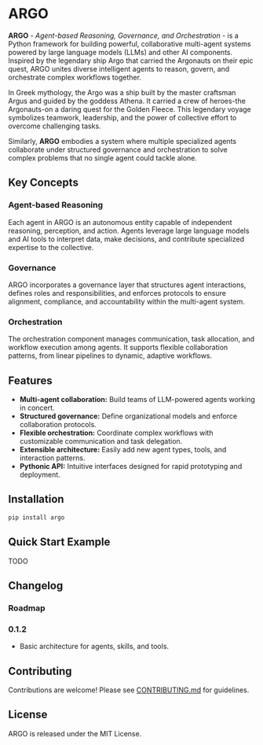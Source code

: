 # ARGO

**ARGO** - *Agent-based Reasoning, Governance, and Orchestration* - is a Python framework for building powerful, collaborative multi-agent systems powered by large language models (LLMs) and other AI components. Inspired by the legendary ship Argo that carried the Argonauts on their epic quest, ARGO unites diverse intelligent agents to reason, govern, and orchestrate complex workflows together.

In Greek mythology, the Argo was a ship built by the master craftsman Argus and guided by the goddess Athena. It carried a crew of heroes-the Argonauts-on a daring quest for the Golden Fleece. This legendary voyage symbolizes teamwork, leadership, and the power of collective effort to overcome challenging tasks.

Similarly, **ARGO** embodies a system where multiple specialized agents collaborate under structured governance and orchestration to solve complex problems that no single agent could tackle alone.

## Key Concepts

### Agent-based Reasoning
Each agent in ARGO is an autonomous entity capable of independent reasoning, perception, and action. Agents leverage large language models and AI tools to interpret data, make decisions, and contribute specialized expertise to the collective.

### Governance
ARGO incorporates a governance layer that structures agent interactions, defines roles and responsibilities, and enforces protocols to ensure alignment, compliance, and accountability within the multi-agent system.

### Orchestration
The orchestration component manages communication, task allocation, and workflow execution among agents. It supports flexible collaboration patterns, from linear pipelines to dynamic, adaptive workflows.

## Features

- **Multi-agent collaboration:** Build teams of LLM-powered agents working in concert.
- **Structured governance:** Define organizational models and enforce collaboration protocols.
- **Flexible orchestration:** Coordinate complex workflows with customizable communication and task delegation.
- **Extensible architecture:** Easily add new agent types, tools, and interaction patterns.
- **Pythonic API:** Intuitive interfaces designed for rapid prototyping and deployment.

## Installation

```bash
pip install argo
```

## Quick Start Example

TODO

## Changelog

### Roadmap

### 0.1.2

- Basic architecture for agents, skills, and tools.


## Contributing

Contributions are welcome! Please see [CONTRIBUTING.md](CONTRIBUTING.md) for guidelines.

## License

ARGO is released under the MIT License.
